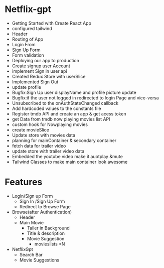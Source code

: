 # Netflix-gpt

- Getting Started with Create React App
- configured tailwind
- Header
- Routing of App
- Login From
- Sign Up Form
- Form validation
- Deploying our app to production
- Create signup user Account
- implement Sign in user api
- Created Redux Store with userSlice
- Implemented Sign Out
- update profile
- Bugfix:Sign Up user displayName and profile picture update
- Bugfix:if the user not logged in redirected to login Page and vice-versa
- Unsubscribed to the onAuthStateChanged callback
- Add hardcoded values to the constants file
- Register tmdb API and create an app & get acess token
- get Data from tmdb now playing movies list API
- custom hook for Nowplaying movies
- create movieSlice
- Update store with movies data
- planning for mainContainer & secondary container
- fetch data for trailer video
- update store with trailer video data
- Embedded the youtube video make it auotplay &mute
- Tailwind Classes to make main container look awesome




# Features
- Login/Sign up Form
    - Sign In /Sign Up Form
    - Redirect to Browse Page
- Browse(after Authentication)
    - Header
    - Main Movie
        - Tailer in Background
        - Title & description
        - Movie Suggestion
            - movieslists *N
- NetflixGpt
    - Search Bar
    - Movie Suggestions